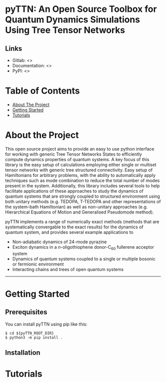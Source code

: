 <a id="readme-top"></a>

# pyTTN: An Open Source Toolbox for Quantum Dynamics Simulations Using Tree Tensor Networks

<!--
[![ArXiv]()
[![Documentation Status]()
[![DOI]()
[![Tests status]()]()
[![Codecov]()
-->

## Links

* Gitlab:         <>
* Documentation:  <>
* PyPI:           <>

<!-- TABLE OF CONTENTS -->

# Table of Contents

- [About The Project](#about-the-project)
- [Getting Started](#getting-started)
- [Tutorials](#tutorials)


# About the Project

This open source project aims to provide an easy to use python interface for working with generic Tree Tensor Networks States to efficiently compute dynamics properties of quantum systems.  A key focus of this library is the easy setup of calculations employing either single or multiset tensor networks with generic tree structured connectivity.  Easy setup of Hamiltonians for arbitrary problems, with the ability to automatically apply techniques such as mode combination to reduce the total number of modes present in the system. Additionally, this library includes several tools to help facilitate applications of these approaches to study the dynamics of quantum systems that are strongly coupled to structured environment using both unitary methods (e.g. TEDOPA, T-TEDOPA and other representations of the system-bath Hamiltonian) as well as non-unitary approaches (e.g. Hierarchical Equations of Motion and Generalised Pseudomode method). 

pyTTN implements a range of numerically exact methods (methods that are systematically convergable to the exact results) for the dynamics of quantum system, and provides several example applications to
- Non-adiabatic dynamics of 24-mode pyrazine
- Exciton dynamics in a $n$-oligothiophene donor-C$_60$ fullerene acceptor system
- Dynamics of quantum systems coupled to a single or multiple bosonic or fermionic environment
- Interacting chains and trees of open quantum systems

-------------------------------------------------------------------------------


# Getting Started

## Prerequisites

You can install pyTTN using pip like this:
```
$ cd ${pyTTN_ROOT_DIR}
$ python3 -m pip install .
```

## Installation

# Tutorials










